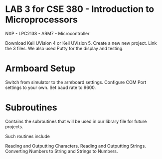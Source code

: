 # LAB 3 for CSE 380 - Introduction to Microprocessors

NXP - LPC2138 - ARM7 - Microcontroller

Download Keil UVision 4 or Keil UVision 5. Create a new new project. Link the 3 files. We also used Putty for the display and testing.

# Armboard Setup

Switch from simulator to the armboard settings. Configure COM Port settings to your own. Set baud rate to 9600. 

# Subroutines

Contains the subroutines that will be used in our library file for future projects.

Such routines include 

Reading and Outputting Characters. Reading and Outputting Strings. Converting Numbers to String and Strings to Numbers.
